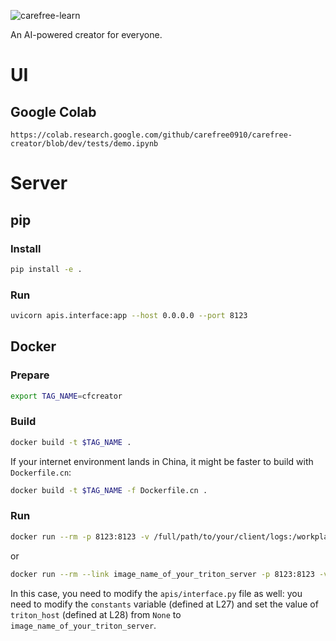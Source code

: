 ![carefree-learn][socialify-image]


An AI-powered creator for everyone.


# UI

## Google Colab

```text
https://colab.research.google.com/github/carefree0910/carefree-creator/blob/dev/tests/demo.ipynb
```


# Server


## pip

### Install

```bash
pip install -e .
```

### Run

```bash
uvicorn apis.interface:app --host 0.0.0.0 --port 8123
```


## Docker

### Prepare

```bash
export TAG_NAME=cfcreator
```

### Build

```bash
docker build -t $TAG_NAME .
```

If your internet environment lands in China, it might be faster to build with `Dockerfile.cn`:

```bash
docker build -t $TAG_NAME -f Dockerfile.cn .
```

### Run

```bash
docker run --rm -p 8123:8123 -v /full/path/to/your/client/logs:/workplace/apis/logs $TAG_NAME:latest
```

or

```bash
docker run --rm --link image_name_of_your_triton_server -p 8123:8123 -v /full/path/to/your/client/logs:/workplace/apis/logs $TAG_NAME:latest
```

In this case, you need to modify the `apis/interface.py` file as well: you need to modify the `constants` variable (defined at L27) and set the value of `triton_host` (defined at L28) from `None` to `image_name_of_your_triton_server`.


[socialify-image]: https://socialify.git.ci/carefree0910/carefree-learn/image?description=1&descriptionEditable=Deep%20Learning%20%E2%9D%A4%EF%B8%8F%20PyTorch&forks=1&issues=1&logo=https%3A%2F%2Fraw.githubusercontent.com%2Fcarefree0910%2Fcarefree-learn-doc%2Fmaster%2Fstatic%2Fimg%2Flogo.min.svg&pattern=Floating%20Cogs&stargazers=1